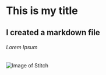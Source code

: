# This is my title

## I created a markdown file

###### Lorem Ipsum

![Image of Stitch](https://www.decalz.co/cdn/shop/products/M119Lilo-And-Stitch-EX.jpg?v=1603444661)
